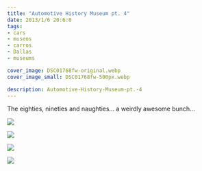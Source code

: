 ```yaml
---
title: "Automotive History Museum pt. 4"
date: 2013/1/6 20:6:0
tags: 
- cars
- museos
- carros
- Dallas
- museums

cover_image: DSC01768fw-original.webp
cover_image_small: DSC01768fw-500px.webp

description: Automotive-History-Museum-pt.-4
---
```



The eighties, nineties and naughties... a weirdly awesome bunch... 

  

[![](DSC01768fw)](DSC01768fw-original.webp)

  

[![](DSC01819fw)](DSC01819fw-original.webp)

  

[![](DSC01814fw)](DSC01814fw-original.webp)

  

[![](DSC01815fw)](DSC01815fw-original.webp)
